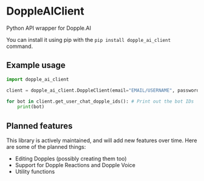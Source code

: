# DoppleAIClient


Python API wrapper for Dopple.AI


You can install it using pip with the `pip install dopple_ai_client` command.


## Example usage



```py
import dopple_ai_client

client = dopple_ai_client.DoppleClient(email="EMAIL/USERNAME", password="PASSWORD")

for bot in client.get_user_chat_dopple_ids(): # Print out the bot IDs
    print(bot)
```


## Planned features


This library is actively maintained, and will add new features over time. Here are some of the planned things:

- Editing Dopples (possibly creating them too)
- Support for Dopple Reactions and Dopple Voice
- Utility functions
